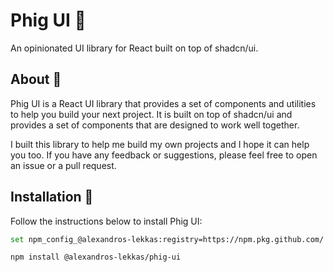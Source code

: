 # Phig UI 🌱

An opinionated UI library for React built on top of shadcn/ui.

## About 📖

Phig UI is a React UI library that provides a set of components and utilities to help you build your next project. It is built on top of shadcn/ui and provides a set of components that are designed to work well together.

I built this library to help me build my own projects and I hope it can help you too. If you have any feedback or suggestions, please feel free to open an issue or a pull request.

## Installation 🚀

Follow the instructions below to install Phig UI:

```bash
set npm_config_@alexandros-lekkas:registry=https://npm.pkg.github.com/
```

```bash
npm install @alexandros-lekkas/phig-ui
```
